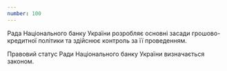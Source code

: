 ```yaml
---
number: 100
---
```


Рада Національного банку України розробляє основні засади грошово-кредитної політики та здійснює контроль за її
проведенням.

Правовий статус Ради Національного банку України визначається законом.
